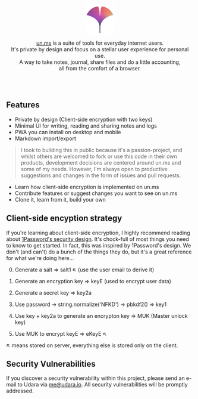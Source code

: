 <br></br>

<p align="center">
  <a href="https://un.ms"><img align="center" src="/public/unms-color.png" height="80px"/></a>
</p>
<p align="center">
  <a href="https://un.ms">un.ms</a> is a suite of tools for everyday internet users.<br/> It's private by design and focus on a stellar user experience for personal use.<br/>
  A way to take notes, journal, share files and do a little accounting, <br/> all from the comfort of a browser.
</p><br></br>

## Features

- Private by design (Client-side encryption with two keys)
- Minimal UI for writing, reading and sharing notes and logs
- PWA you can install on desktop and mobile
- Markdown import/export

> I took to building this in public because it's a passion-project, and whilst others are welcomed to fork or use this code in their own products, development decisions are centered around un.ms and some of my needs. However, I'm always open to productive suggestions and changes in the form of issues and pull requests.

- Learn how client-side encryption is implemented on un.ms
- Contribute features or suggest changes you want to see on un.ms
- Clone it, learn from it, build your own

## Client-side encyption strategy

If you're learning about client-side encryption, I highly recommend reading about [1Password's security design](https://1password.com/files/1Password-White-Paper.pdf). It's chock-full of most things you need to know to get started. In fact, this was inspired by 1Password's
design. We don't (and can't) do a bunch of the things they do, but it's a great reference for what we're doing here...

0. Generate a salt => salt1 ↖︎ (use the user email to derive it)
1. Generate an encryption key => keyE (used to encrypt user data)

2. Generate a secret key => key2a
3. Use password -> string.normalize('NFKD') -> pbkdf2() => key1
4. Use key + key2a to generate an encrypton key => MUK (Master unlock key)
5. Use MUK to encrypt keyE => eKeyE ↖︎

↖︎ means stored on server, everything else is stored only on the client.

## Security Vulnerabilities

If you discover a security vulnerability within this project, please send an e-mail to Udara via me@udara.io. All security vulnerabilities will be promptly addressed.
